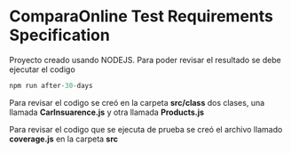 # ComparaOnline Test Requirements Specification

Proyecto creado usando NODEJS. Para poder revisar el resultado se debe ejecutar el codigo

```js
npm run after-30-days
```

Para revisar el codigo se creó en la carpeta **src/class** dos clases, una llamada **CarInsuarence.js** y otra llamada **Products.js**

Para revisar el codigo que se ejecuta de prueba se creó el archivo llamado **coverage.js** en la carpeta **src**
